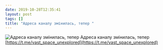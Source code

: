 ```yaml
---
date: 2019-10-28T12:35:41
layout: post
tags: []
title: "Адреса каналу змінилась, тепер "
---
```

![Адреса каналу змінилась, тепер ](https://cdn4.telesco.pe/file/s6oGhOcSdGylFtLyD7Fxpq1HgZCRQe9idu8FIwbWoiJi8rCHH1gDvWqElXHncSmBn_Tz66RfyUjaAlKQuoco43wKUBO2Y7fQArGEp_GcUHwUCiX2mZ3a9VxJsn2H1hWrX8LnBhax84L7aeGWaB5dfIcVJRaphqXkQAnT9JtIA0plPpdaUNpPzg_4N8Cc5-T_BSWaeumj9huV9YeA0PgGEwj4OAKQ2NvPiaZZUeDZTocL0bfrEqB7FjfFUydNlcYRTST9B3IFssRZXfgjL6garqouqx6i9dodAAjBJMWpYkzVD8entP6wi3Yuk9uhv6tM_ff541tHjMaTN2j3l4iq0Q.jpg)
Адреса каналу змінилась, тепер [https://t.me/vast_space_unexplored](https://t.me/vast_space_unexplored)
